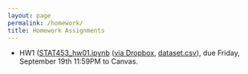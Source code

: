 ```yaml
---
layout: page
permalink: /homework/
title: Homework Assignments
---
```


- HW1 ([STAT453_hw01.ipynb](/dgm-fall-2025/assets/hw/hw1/STAT453_hw01.ipynb) ([via Dropbox](https://www.dropbox.com/scl/fi/ocp7r1jm7xrgy6bgx0szx/STAT453_hw01.ipynb?rlkey=zxdonv28qw6cgqkins8lfu4im&st=hetmrm5y&dl=0), [dataset.csv](/dgm-fall-2025/assets/hw/hw1/dataset.csv)), due Friday, September 19th 11:59PM to Canvas.
